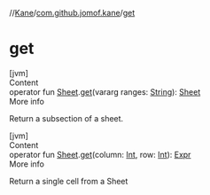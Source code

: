 //[Kane](../index.md)/[com.github.jomof.kane](index.md)/[get](get.md)



# get  
[jvm]  
Content  
operator fun [Sheet](../com.github.jomof.kane.impl.sheet/-sheet/index.md).[get](get.md)(vararg ranges: [String](https://kotlinlang.org/api/latest/jvm/stdlib/kotlin/-string/index.html)): [Sheet](../com.github.jomof.kane.impl.sheet/-sheet/index.md)  
More info  


Return a subsection of a sheet.

  


[jvm]  
Content  
operator fun [Sheet](../com.github.jomof.kane.impl.sheet/-sheet/index.md).[get](get.md)(column: [Int](https://kotlinlang.org/api/latest/jvm/stdlib/kotlin/-int/index.html), row: [Int](https://kotlinlang.org/api/latest/jvm/stdlib/kotlin/-int/index.html)): [Expr](-expr/index.md)  
More info  


Return a single cell from a Sheet

  



